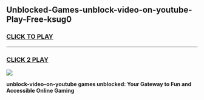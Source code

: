 
## Unblocked-Games-unblock-video-on-youtube-Play-Free-ksug0
<h3>
<a href="https://premium76.site?title=unblock-video-on-youtube&ref=18A1">CLICK TO PLAY</a></h3>
<hr>

<h3>
<a href="https://premium76.site?title=unblock-video-on-youtube&ref=18A1">CLICK 2 PLAY</a>
  
</h3>

<a href="https://premium76.site?title=unblock-video-on-youtube&ref=18A1"><img src="https://clearcache.store/games.png"></a>


**unblock-video-on-youtube games unblocked: Your Gateway to Fun and Accessible Online Gaming**
